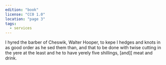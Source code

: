 ```yaml
---
edition: "book"
license: "CC0 1.0"
location: "page 3"
tags:
  - services
---
```

I hyred the barber of
Cheswik, Walter Hooper, to kepe I hedges and knots in as good
order as he sed them than, and that to be done with twise cutting
in the yere at the least and he to have yerely five shillings, [and][
meat and drink.
